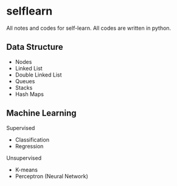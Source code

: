 # selflearn
All notes and codes for self-learn.
All codes are written in python.

## Data Structure
- Nodes
- Linked List
- Double Linked List
- Queues
- Stacks
- Hash Maps

## Machine Learning
Supervised
- Classification
- Regression

Unsupervised
- K-means
- Perceptron (Neural Network)
